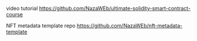 video tutorial
https://github.com/NazaWEb/ultimate-solidity-smart-contract-course

NFT metadata template repo
https://github.com/NazaWEb/nft-metadata-template
